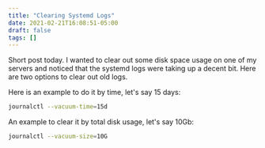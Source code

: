 ```yaml
---
title: "Clearing Systemd Logs"
date: 2021-02-21T16:08:51-05:00
draft: false
tags: []
---
```


Short post today. I wanted to clear out some disk space usage on one of my servers and noticed that the systemd logs were taking up a decent bit. Here are two options to clear out old logs.

Here is an example to do it by time, let's say 15 days:

```bash
journalctl --vacuum-time=15d
```

An example to clear it by total disk usage, let's say 10Gb:

```bash
journalctl --vacuum-size=10G
```

